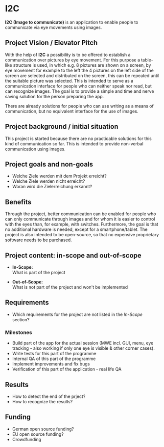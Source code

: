 # I2C

**I2C (Image to communicate)** is an application to enable people to communicate
via eye movements using images.

## Project Vision / Elevator Pitch

With the help of **I2C** a possibility is to be offered to establish a
communication over pictures by eye movement. For this purpose a table-like
structure is used, in which e.g. 8 pictures are shown on a screen, by eye
movement for example to the left the 4 pictures on the left side of the screen
are selected and distributed on the screen, this can be repeated until the
suitable picture was selected. This is intended to serve as a communication
interface for people who can neither speak nor read, but can recognize images.
The goal is to provide a simple and time and nerve saving solution for the
person preparing the app.

There are already solutions for people who can use writing as a means of
communication, but no equivalent interface for the use of images.

## Project background / initial situation
    
This project is started because there are no practicable solutions for this kind
of communication so far. This is intended to provide non-verbal communication 
using images.

## Project goals and non-goals

- Welche Ziele werden mit dem Projekt erreicht?
- Welche Ziele werden nicht erreicht?
- Woran wird die Zielerreichung erkannt?

## Benefits

Through the project, better communication can be enabled for people who can only
communicate through images and for whom it is easier to control with the eyes
than, for example, with switches. Furthermore, the goal is that no additional
hardware is needed, except for a smartphone/tablet. The project is also intended
to be open-source, so that no expensive proprietary software needs to be
purchased.

## Project content: in-scope and out-of-scope

- **In-Scope:**\
  What is part of the project

- **Out-of-Scope:**\
  What is not part of the project and won't be implemented

## Requirements

- Which requirements for the project are not listed in the *In-Scope* section?

### Milestones

* Build part of the app for the actual session (MWE incl. GUI, menu, eye tracking - also working if only one eye is visible & other corner cases).
* Write tests for this part of the programme
* Internal QA of this part of the programme
* Implement improvements and fix bugs
* Verification of this part of the application - real life QA

## Results

- How to detect the end of the prject?
- How to recognize the results?

## Funding

- German open source funding?
- EU open source funding?
- Crowdfunding
